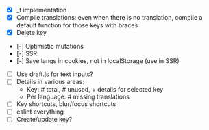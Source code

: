 - [x] _t implementation
- [x] Compile translations: even when there is no translation, compile a default function for those keys with braces
- [x] Delete key
- [-] Optimistic mutations
- [-] SSR
- [-] Save langs in cookies, not in localStorage (use in SSR)
- [ ] Use draft.js for text inputs?
- [ ] Details in various areas:
    + Key: # total, # unused, + details for selected key
    + Per language: # missing translations
- [ ] Key shortcuts, blur/focus shortcuts
- [ ] eslint everything
- [ ] Create/update key?
